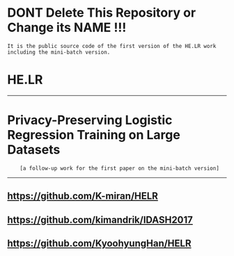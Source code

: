 # DONT Delete This Repository or Change its NAME !!!
    It is the public source code of the first version of the HE.LR work including the mini-batch version.


# HE.LR

---

# Privacy-Preserving Logistic Regression Training on Large Datasets 
        [a follow-up work for the first paper on the mini-batch version]

---
## https://github.com/K-miran/HELR
## https://github.com/kimandrik/IDASH2017
## https://github.com/KyoohyungHan/HELR
